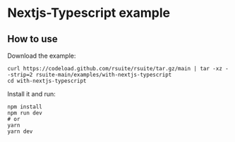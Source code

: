 # Nextjs-Typescript example

## How to use

Download the example:

```
curl https://codeload.github.com/rsuite/rsuite/tar.gz/main | tar -xz --strip=2 rsuite-main/examples/with-nextjs-typescript
cd with-nextjs-typescript
```

Install it and run:

```
npm install
npm run dev
# or
yarn
yarn dev
```
